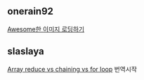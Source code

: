<h2>onerain92</h2><a href="https://www.notion.so/study66/Building-an-awesome-image-loading-experience-61a73b2180ec4c738d5d71c2a3eb034a#170c413f326446078182f21e1d570157">Awesome한 이미지 로딩하기</a><h2>slaslaya</h2><a href="https://www.notion.so/study66/22-03-13-Array-reduce-vs-chaining-vs-for-loop-0b1f5b74e9664c8b8167a30b47debb65">Array reduce vs chaining vs for loop</a> 번역시작